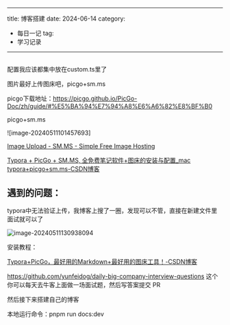 
---
title: 博客搭建
date: 2024-06-14
category:
  - 每日一记
tag:
  - 学习记录
---




##

配置我应该都集中放在custom.ts里了

图片最好上传图床吧，picgo+sm.ms

picgo下载地址：https://picgo.github.io/PicGo-Doc/zh/guide/#%E5%BA%94%E7%94%A8%E6%A6%82%E8%BF%B0



picgo+sm.ms

![image-20240511101457693]

[Image Upload - SM.MS - Simple Free Image Hosting](https://sm.ms/)

[Typora + PicGo + SM.MS, 全免费笔记软件+图床的安装与配置_mac typora+picgo+sm.ms-CSDN博客](https://blog.csdn.net/spongebob0018/article/details/122748701?ops_request_misc=%7B%22request%5Fid%22%3A%22171539263016800197097671%22%2C%22scm%22%3A%2220140713.130102334.pc%5Fall.%22%7D&request_id=171539263016800197097671&biz_id=0&utm_medium=distribute.pc_search_result.none-task-blog-2~all~first_rank_ecpm_v1~rank_v31_ecpm-4-122748701-null-null.142^v100^pc_search_result_base4&utm_term=picgo%2Bsm.ms&spm=1018.2226.3001.4187#2_PicGo_44)



## 遇到的问题：

typora中无法验证上传，我博客上搜了一圈，发现可以不管，直接在新建文件里面试就可以了

![image-20240511130938094](https://s2.loli.net/2024/05/11/CVtLY94z5iUelXH.png)

安装教程：

[Typora+PicGo，最好用的Markdown+最好用的图床工具！-CSDN博客](https://blog.csdn.net/bruce_6/article/details/104821531)

https://github.com/yunfeidog/daily-big-company-interview-questions
这个你可以每天去牛客上面做一场面试题，然后写答案提交 PR



然后接下来搭建自己的博客

本地运行命令：pnpm run docs:dev

